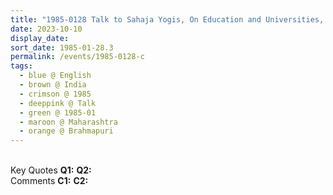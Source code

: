 ```yaml
---
title: "1985-0128 Talk to Sahaja Yogis, On Education and Universities, Brahmapuri, Maharashtra, India"
date: 2023-10-10
display_date: 
sort_date: 1985-01-28.3
permalink: /events/1985-0128-c
tags:
  - blue @ English
  - brown @ India
  - crimson @ 1985
  - deeppink @ Talk
  - green @ 1985-01
  - maroon @ Maharashtra
  - orange @ Brahmapuri
---
```


<br>

<wave-list>
  <list-title color="DarkSeaGreen" width="55">Key Quotes</list-title>
  <list-item color="BlanchedAlmond" width="280"><b>Q1:</b> <i></i></list-item>
  <list-item color="Lavender" width="280"><b>Q2:</b> <i></i></list-item>
</wave-list>

<br>

<wave-list>
  <list-title color="DarkSeaGreen" width="55">Comments</list-title>
  <list-item color="BlanchedAlmond" width="280"><b>C1:</b> <i></i></list-item>
  <list-item color="Lavender" width="280"><b>C2:</b> <i></i></list-item>
</wave-list>